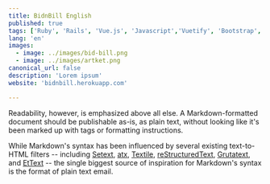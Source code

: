 ```yaml
---
title: BidnBill English
published: true
tags: ['Ruby', 'Rails', 'Vue.js', 'Javascript','Vuetify', 'Bootstrap', 'HTML', 'CSS', 'Heroku', 'Postgres']
lang: 'en'
images:
  - image: ../images/bid-bill.png
  - image: ../images/artket.png
canonical_url: false
description: 'Lorem ipsum'
website: 'bidnbill.herokuapp.com'

---
```


Readability, however, is emphasized above all else. A Markdown-formatted
document should be publishable as-is, as plain text, without looking
like it's been marked up with tags or formatting instructions.

While Markdown's syntax has been influenced by several existing text-to-HTML filters -- including [Setext](http://docutils.sourceforge.net/mirror/setext.html), [atx](http://www.aaronsw.com/2002/atx/), [Textile](http://textism.com/tools/textile/), [reStructuredText](http://docutils.sourceforge.net/rst.html),
[Grutatext](http://www.triptico.com/software/grutatxt.html), and [EtText](http://ettext.taint.org/doc/) -- the single biggest source of
inspiration for Markdown's syntax is the format of plain text email.


